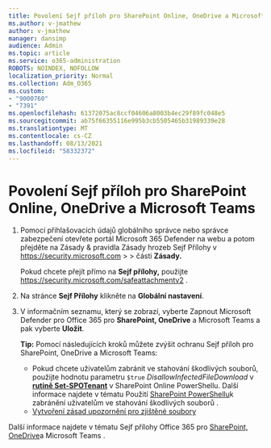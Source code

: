 ```yaml
---
title: Povolení Sejf příloh pro SharePoint Online, OneDrive a Microsoft Teams
ms.author: v-jmathew
author: v-jmathew
manager: dansimp
audience: Admin
ms.topic: article
ms.service: o365-administration
ROBOTS: NOINDEX, NOFOLLOW
localization_priority: Normal
ms.collection: Adm_O365
ms.custom:
- "9000760"
- "7391"
ms.openlocfilehash: 61372075ac8ccf04606a8003b4ec29f89fc048e5
ms.sourcegitcommit: ab75f66355116e995b3cb5505465b31989339e28
ms.translationtype: MT
ms.contentlocale: cs-CZ
ms.lasthandoff: 08/13/2021
ms.locfileid: "58332372"
---
```

# <a name="enable-safe-attachments-for-sharepoint-online-onedrive-and-microsoft-teams"></a>Povolení Sejf příloh pro SharePoint Online, OneDrive a Microsoft Teams

1. Pomocí přihlašovacích údajů globálního správce nebo správce zabezpečení otevřete portál Microsoft 365 Defender na webu a potom přejděte na Zásady & pravidla Zásady hrozeb Sejf Přílohy v <https://security.microsoft.com>  \>  \>  části **Zásady.**

   Pokud chcete přejít přímo na **Sejf přílohy,** použijte <https://security.microsoft.com/safeattachmentv2> .

2. Na stránce **Sejf Přílohy** klikněte na **Globální nastavení**.
3. V informačním seznamu, který se zobrazí, vyberte Zapnout Microsoft Defender pro Office 365 pro **SharePoint, OneDrive** a Microsoft Teams a pak vyberte **Uložit**.

    **Tip:** Pomocí následujících kroků můžete zvýšit ochranu Sejf příloh pro SharePoint, OneDrive a Microsoft Teams:
    - Pokud chcete uživatelům zabránit ve stahování škodlivých souborů, použijte hodnotu parametru `$true` *DisallowInfectedFileDownload* v **[rutině Set-SPOTenant](https://docs.microsoft.com/powershell/module/sharepoint-online/Set-SPOTenant)** v SharePoint Online PowerShellu. Další informace najdete v tématu Použití [SharePoint PowerShellu](https://docs.microsoft.com/microsoft-365/security/office-365-security/turn-on-mdo-for-spo-odb-and-teams#step-2-recommended-use-sharepoint-online-powershell-to-prevent-users-from-downloading-malicious-files)k zabránění uživatelům ve stahování škodlivých souborů .
    - [Vytvoření zásad upozornění pro zjištěné soubory](https://docs.microsoft.com/microsoft-365/security/office-365-security/turn-on-mdo-for-spo-odb-and-teams#step-3-recommended-use-the-microsoft-365-defender-portal-to-create-an-alert-policy-for-detected-files)

Další informace najdete v tématu Sejf přílohy Office 365 pro [SharePoint, OneDrive](https://go.microsoft.com/fwlink/?linkid=2092041)a Microsoft Teams .
